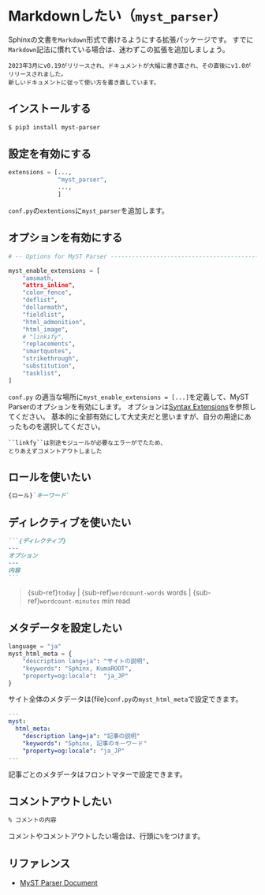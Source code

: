 # Markdownしたい（``myst_parser``）

Sphinxの文書を``Markdown``形式で書けるようにする拡張パッケージです。
すでに``Markdown``記法に慣れている場合は、迷わずこの拡張を追加しましょう。

```{note}
2023年3月にv0.19がリリースされ、ドキュメントが大幅に書き直され、その直後にv1.0がリリースされました。
新しいドキュメントに従って使い方を書き直しています。
```

## インストールする

```bash
$ pip3 install myst-parser
```

## 設定を有効にする

```python
extensions = [...,
              "myst_parser",
              ...,
              ]
```

``conf.py``の``extentions``に``myst_parser``を追加します。

## オプションを有効にする

```python
# -- Options for MyST Parser -------------------------------------------------

myst_enable_extensions = [
    "amsmath,
    "attrs_inline",
    "colon_fence",
    "deflist",
    "dollarmath",
    "fieldlist",
    "html_admonition",
    "html_image",
    # "linkify",
    "replacements",
    "smartquotes",
    "strikethrough",
    "substitution",
    "tasklist",
]
```

``conf.py`` の適当な場所に``myst_enable_extensions = [...]``を定義して、MyST Parserのオプションを有効にします。
オプションは[Syntax Extensions](https://myst-parser.readthedocs.io/en/latest/syntax/optional.html)を参照してください。
基本的に全部有効にして大丈夫だと思いますが、自分の用途にあったものを選択してください。

```{note}
``linkfy``は別途モジュールが必要なエラーがでたため、
とりあえずコメントアウトしました
```

## ロールを使いたい

```md
{ロール}`キーワード`
```

## ディレクティブを使いたい

````md
```{ディレクティブ}
---
オプション
---
内容
```
````

> {sub-ref}`today` | {sub-ref}`wordcount-words` words | {sub-ref}`wordcount-minutes` min read

## メタデータを設定したい

```python
language = "ja"
myst_html_meta = {
    "description lang=ja": "サイトの説明",
    "keywords": "Sphinx, KumaROOT",
    "property=og:locale":  "ja_JP"
}
```

サイト全体のメタデータは{file}`conf.py`の``myst_html_meta``で設定できます。

```yaml
---
myst:
  html_meta:
    "description lang=ja": "記事の説明"
    "keywords": "Sphinx, 記事のキーワード"
    "property=og:locale": "ja_JP"
---
```

記事ごとのメタデータはフロントマターで設定できます。

## コメントアウトしたい

```md
% コメントの内容
```

コメントやコメントアウトしたい場合は、行頭に`%`をつけます。

## リファレンス

- [MyST Parser Document](https://myst-parser.readthedocs.io/en/latest/index.html)
